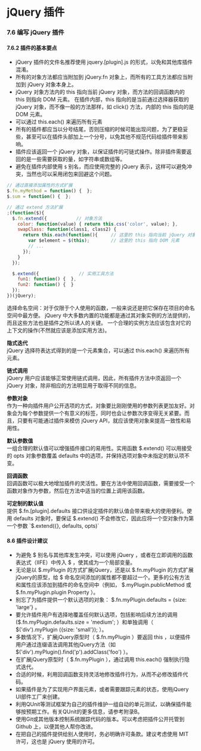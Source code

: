 # jQuery 插件

### 7.6 编写 jQuery 插件

#### 7.6.2 插件的基本要点

* jQuery 插件的文件名推荐使用 jquery.[plugin].js 的形式，以免和其他库插件混淆。
* 所有的对象方法都应当附加到 jQuery.fn 对象上，而所有的工具方法都应当附加到 jQuery 对象本身上。
* jQuery 对象方法内的 this 指向当前 jQuery 对象，而方法的回调函数内的 this 则指向 DOM 元素。
在插件内部，this 指向的是当前通过选择器获取的 jQuery 对象，而不像一般的方法那样，如 click() 方法，内部的 this 指向的是 DOM 元素。
* 可以通过 this.each() 来遍历所有元素
* 所有的插件都应当以分号结尾，否则压缩的时候可能出现问题，为了更稳妥些，甚至可以在插件头部加上一个分号，以免其他不规范代码给插件带来影响。
* 插件应该返回一个 jQuery 对象，以保证插件的可链式操作。除非插件需要返回的是一些需要获取的量，如字符串或数组等。
* 避免在插件内部使用 `$` 别名，而应使用完整的 jQuery 表示，这样可以避免冲突，当然也可以采用闭包来回避这个问题。

```js
// 通过直接添加属性的方式扩展
$.fn.myMethod = function() {  };
$.sum = function() {  };

// 通过 extend 方法扩展
;(function($){
  $.fn.extend({           // 对象方法
    color: function(value) { return this.css('color', value); },
    swapClass: function(class1, class2) {
      return this.each(function(){     // 这里的 this 指向当前 jQuery 对象
        var $element = $(this);        // 这里的 this 指向 DOM 元素
        // ...
      });
    }
  });

  $.extend({               // 实用工具方法
    fun1: function() {  },
    fun2: function() {  }
  });
})(jQuery);
```

选择命名空间：对于仅限于个人使用的函数，一般来说还是把它保存在项目的命名空间中最方便。
jQuery 中大多数内置的功能都是通过其对象实例的方法提供的，而且这些方法也是插件之所以诱人的关键。
一个合理的实例方法应该包含对它的上下文的操作(不然就应该是添加实用方法)。

**隐式迭代**  
jQuery 选择符表达式得到的是一个元素集合，可以通过 this.each() 来遍历所有元素。

**链式调用**  
jQuery 用户应该能够正常使用链式调用，因此，所有插件方法中须返回一个 jQuery 对象，除非相应的方法明显用于取得不同的信息。

**参数对象**  
作为一种向插件用户公开选项的方式，对象要比刚刚使用的参数列表更加友好。对象会为每个参数提供一个有意义的标签，同时也会让参数次序变得无关紧要。而且，只要有可能通过插件来模仿 jQuery API，就应该使用对象来提高一致性和易用性。

**默认参数值**  
一组合理的默认值可以增强插件接口的易用性。实用函数 $.extend() 可以用接受的 opts 对象参数覆盖 defaults 中的选项，并保持选项对象中未指定的默认项不变。

**回调函数**  
回调函数可以极大地增加插件的灵活性。要在方法中使用回调函数，需要接受一个函数对象作为参数，然后在方法中适当的位置上调用该函数。

**可定制的默认值**  
提供 $.fn.[plugin].defaults 接口供设定插件的默认值会带来极大的使用便利。使用 defaults 对象时，要保证 $.extend() 不会修改它，因此应将一个空对象作为第一个参数 `$.extend({}, defaults, opts)`

#### 8.6 插件设计建议

* 为避免 $ 别名与其他库发生冲突，可以使用 jQuery ，或者在立即调用的函数表达式（IIFE）中传入 $ ，使其成为一个局部变量。
* 无论是以 $.myPlugin 的方式扩展jQuery，还是以 $.fn.myPlugin 的方式扩展jQuery的原型，给 $ 命名空间添加的属性都不要超过一个。更多的公有方法和属性应该添加到插件的命名空间中（例如， $.myPlugin.publicMethod 或 $.fn.myPlugin.plugin Property ）。
* 别忘了为插件提供一个默认选项的对象： $.fn.myPlugin.defaults = {size: 'large'} 。
* 要允许插件用户有选择地覆盖任何默认选项，包括影响后续方法的调用 ($.fn.myPlugin.defaults.size = 'medium'; ）和单独调用（ $('div').myPlugin ({size: 'small'}); ）。
* 多数情况下，扩展jQuery原型时（ $.fn.myPlugin ）要返回 this ，以便插件用户通过连缀语法调用其他jQuery方法（如 $('div').myPlugin().find('p').addClass('foo') ）。
* 在扩展jQuery原型时（ $.fn.myPlugin ），通过调用 this.each() 强制执行隐式迭代。
* 合适的时候，利用回调函数支持灵活地修改插件行为，从而不必修改插件代码。
* 如果插件是为了实现用户界面元素，或者需要跟踪元素的状态，使用jQuery UI部件工厂来创建。
* 利用QUnit等测试框架为自己的插件维护一组自动的单元测试，以确保插件能够按预期工作。有关QUnit的更多信息，请参考附录B。
* 使用Git或其他版本控制系统跟踪代码的版本。可以考虑把插件公开托管到 Github 上，以便其他人帮你改进。
* 在把自己的插件提供给别人使用时，务必明确许可条款。建议考虑使用 MIT 许可，这也是 jQuery 使用的许可。
